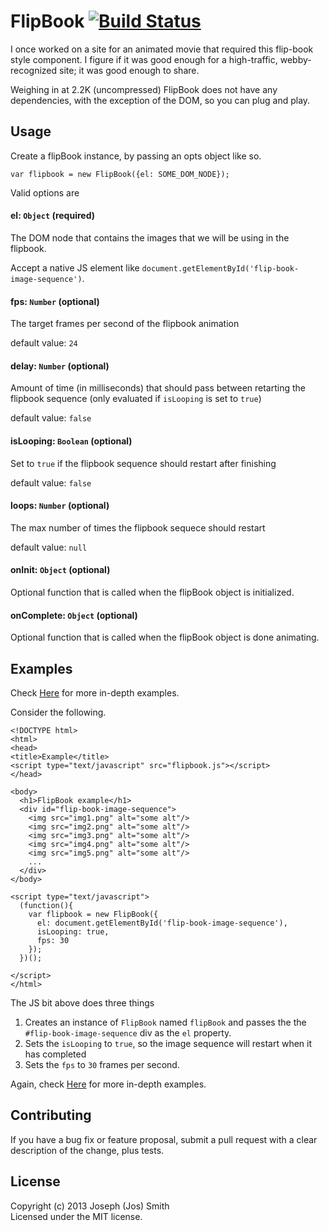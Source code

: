 # FlipBook [![Build Status](https://travis-ci.org/technicolorenvy/flipbook.png)](https://travis-ci.org/technicolorenvy/flipbook)

I once worked on a site for an animated movie that required this flip-book style component. I figure if it was good enough for a high-traffic, webby-recognized site; it was good enough to share.

Weighing in at 2.2K (uncompressed) FlipBook does not have any dependencies, with the exception of the DOM, so you can plug and play. 

## Usage

Create a flipBook instance, by passing an opts object like so.

    var flipbook = new FlipBook({el: SOME_DOM_NODE});

Valid options are 

#### el: `Object` (required)
The DOM node that contains the images that we will be using in the flipbook.

Accept a native JS element like `document.getElementById('flip-book-image-sequence')`.

#### fps: `Number` (optional)
The target frames per second of the flipbook animation

default value: `24`

#### delay: `Number` (optional)
Amount of time (in milliseconds) that should pass between retarting the flipbook sequence (only evaluated if `isLooping` is set to `true`)

default value: `false`

#### isLooping: `Boolean` (optional)
Set to `true` if the flipbook sequence should restart after finishing

default value: `false`

#### loops: `Number` (optional)
The max number of times the flipbook sequece should restart

default value: `null`

#### onInit: `Object` (optional)
Optional function that is called when the flipBook object is initialized.

#### onComplete: `Object` (optional)
Optional function that is called when the flipBook object is done animating.


## Examples
Check [Here](http://technicolorenvy.github.io/flipbook/) for more in-depth examples.

Consider the following.

    <!DOCTYPE html>
    <html>
    <head>
    <title>Example</title>
    <script type="text/javascript" src="flipbook.js"></script>
    </head>

    <body>
      <h1>FlipBook example</h1>
      <div id="flip-book-image-sequence">
        <img src="img1.png" alt="some alt"/>
        <img src="img2.png" alt="some alt"/>
        <img src="img3.png" alt="some alt"/>
        <img src="img4.png" alt="some alt"/>
        <img src="img5.png" alt="some alt"/>
        ...
      </div>
    </body>

    <script type="text/javascript">
      (function(){
        var flipbook = new FlipBook({
          el: document.getElementById('flip-book-image-sequence'),
          isLooping: true,
          fps: 30
        });
      })();

    </script>
    </html>

The JS bit above does three things

1. Creates an instance of `FlipBook` named `flipBook` and passes the the `#flip-book-image-sequence` div as the `el` property.
2. Sets the `isLooping` to `true`, so the image sequence will restart when it has completed 
3. Sets the `fps` to `30` frames per second.

Again, check [Here](http://technicolorenvy.github.io/flipbook/) for more in-depth examples.

## Contributing
If you have a bug fix or feature proposal, submit a pull request with a clear description of the change, plus tests.

## License
Copyright (c) 2013 Joseph (Jos) Smith  
Licensed under the MIT license.
